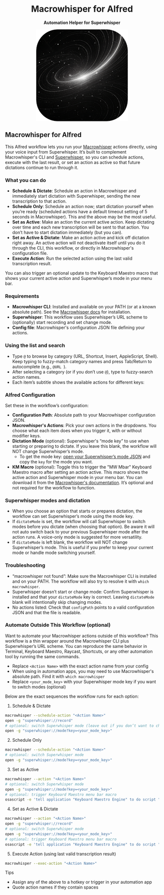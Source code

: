 <h1 align="center">Macrowhisper for Alfred</h1>
<p align="center"><strong>Automation Helper for Superwhisper</strong></p>
<p align="center">
    <img width="300" src="workflow/assets/images/macrowhisper.png">
</p>

## Macrowhisper for Alfred

This Alfred workflow lets you run your [Macrowhisper](https://by.afadingthought.com/macrowhisper) actions directly, using your voice input from Superwhisper. It’s built to complement Macrowhisper's CLI and [Superwhisper](https://superwhisper.com/?via=robert), so you can schedule actions, execute with the last result, or set an action as active so that future dictations continue to run through it.

### What you can do
- **Schedule & Dictate**: Schedule an action in Macrowhisper and immediately start dictation with Superwhisper, sending the new transcription to that action.
- **Schedule Only**: Schedule an action now; start dictation yourself when you’re ready (scheduled actions have a default timeout setting of 5 seconds in Macrowhisper). This and the above may be the most useful.
- **Set as Active**: Make an action the current active action. Keep dictating over time and each new transcription will be sent to that action. You don’t have to start dictation immediately (but you can).
- **Set as Active & Dictate**: Make an action active and kick off dictation right away. An active action will not deactivate itself until you do it through the CLI, this workflow, or directly in Macrowhisper's configuration file.
- **Execute Action**: Run the selected action using the last valid transcription result.

You can also trigger an optional update to the Keyboard Maestro macro that shows your current active action and Superwhisper’s mode in your menu bar.

### Requirements
- **Macrowhisper CLI**: Installed and available on your PATH (or at a known absolute path). See the [Macrowhisper docs](https://by.afadingthought.com/macrowhisper) for installation.
- **Superwhisper**: This workflow uses Superwhisper’s URL scheme to (optionally) start recording and set change mode.
- **Config file**: Macrowhisper's configuration JSON file defining your actions.
  
### Using the list and search
- Type `@` to browse by category (URL, Shortcut, Insert, AppleScript, Shell). Keep typing to fuzzy-match category names and press Tab/Return to autocomplete (e.g., `@URL `).
- After selecting a category (or if you don’t use `@`), type to fuzzy-search action names.
- Each item’s subtitle shows the available actions for different keys:

### Alfred Configuration
Set these in the workflow’s configuration:

- **Configuration Path**: Absolute path to your Macrowhisper configuration JSON.
- **Macrowhisper's Actions**: Pick your own actions in the dropdowns. You choose what each item does when you trigger it, with or without modifier keys.
- **Dictation Mode** (optional): Superwhisper's “mode key” to use when starting or preparing to dictate. If you leave this blank, the workflow will NOT change Superwhisper’s mode.
  - To get the mode key: [open your Superwhisper’s mode JSON](https://superwhisper.com/docs/modes/switching-modes#deep-links) and copy the `key` for the mode you want. 
- **KM Macro** (optional): Toggle this to trigger the "MW Mbar" Keyboard Maestro macro after setting an action active. This macro shows the active action and Superwhisper mode in your menu bar. You can download it from the [Macrowhisper's documentation](https://by.afadingthought.com/macrowhisper). It’s optional and not required for the workflow to function.

### Superwhisper modes and dictation
- When you choose an option that starts or prepares dictation, the workflow can set Superwhisper’s mode using the mode key.
- If `dictateMode` is set, the workflow will call Superwhisper to switch modes before you dictate (when choosing that option). Be aware it will not auto switch back to your previous Superwhisper mode after the action runs. A voice-only mode is suggested for more versatility.
- If `dictateMode` is left blank, the workflow will NOT change Superwhisper’s mode. This is useful if you prefer to keep your current mode or handle mode switching yourself.

### Troubleshooting
- “macrowhisper not found”: Make sure the Macrowhisper CLI is installed and on your PATH. The workflow will also try to resolve it with `which macrowhisper`.
- Superwhisper doesn’t start or change mode: Confirm Superwhisper is installed and that your `dictateMode` key is correct. Leaving `dictateMode` blank will intentionally skip changing modes.
- No actions listed: Check that `configPath` points to a valid configuration JSON and that the file is readable.

### Automate Outside This Workflow (optional)
Want to automate your Macrowhisper actions outside of this workflow? This workflow is a thin wrapper around the Macrowhisper CLI plus Superwhisper’s URL scheme. You can reproduce the same behavior in Terminal, Keyboard Maestro, Raycast, Shortcuts, or any other automation tool by running the same commands.

- Replace `<Action Name>` with the exact action name from your config
- When using in automation apps, you may need to use Macrowhisper's absolute path. Find it with `which macrowhisper`
- Replace `<your_mode_key>` with your Superwhisper mode key if you want to switch modes (optional)

Below are the exact sequences the workflow runs for each option:

1) Schedule & Dictate

```bash
macrowhisper --schedule-action "<Action Name>"
open -g "superwhisper://record"
# optional: switch Superwhisper mode (leave out if you don’t want to change modes)
open -g "superwhisper://mode?key=<your_mode_key>"
```

2) Schedule Only

```bash
macrowhisper --schedule-action "<Action Name>"
# optional: switch Superwhisper mode
open -g "superwhisper://mode?key=<your_mode_key>"
```

3) Set as Active

```bash
macrowhisper --action "<Action Name>"
# optional: switch Superwhisper mode
open -g "superwhisper://mode?key=<your_mode_key>"
# optional: trigger Keyboard Maestro menu bar macro
osascript -e 'tell application "Keyboard Maestro Engine" to do script "MW MBar"'
```

4) Set as Active & Dictate

```bash
macrowhisper --action "<Action Name>"
open -g "superwhisper://record"
# optional: switch Superwhisper mode
open -g "superwhisper://mode?key=<your_mode_key>"
# optional: trigger Keyboard Maestro menu bar macro
osascript -e 'tell application "Keyboard Maestro Engine" to do script "MW MBar"'
```

5) Execute Action (using last valid transcription result)

```bash
macrowhisper --exec-action "<Action Name>"
```

Tips
- Assign any of the above to a hotkey or trigger in your automation app
- Quote action names if they contain spaces